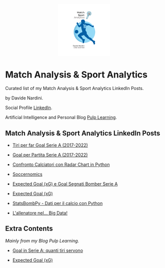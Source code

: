 <p align="center" width="100%">
    <img width="33%" src="https://github.com/dnardini16/MatchAnalysisLinkedinPost/blob/main/sport_logo.png"> 
</p>


# Match Analysis & Sport Analytics

Curated list of my Match Analysis & Sport Analytics LinkedIn Posts.

by Davide Nardini.

Social Profile [LinkedIn](https://www.linkedin.com/in/davide-nardini).

Artificial Intelligence and Personal Blog [Pulp Learning](https://pulplearning.altervista.org).

## Match Analysis & Sport Analytics LinkedIn Posts

* [Tiri per far Goal Serie A (2017-2022)](https://www.linkedin.com/posts/davide-nardini_calcio-goal-matchanalysis-activity-7068839632909611008-D678)

* [Goal per Partita Serie A (2017-2022)](https://www.linkedin.com/posts/davide-nardini_stats-calcio-matchanalysis-activity-7067748705243734016-tlvG)

* [Confronto Calciatori con Radar Chart in Python](https://www.linkedin.com/posts/davide-nardini_python-datavisualization-football-activity-7066661123738976256-DuHl)

* [Soccernomics](https://www.linkedin.com/posts/davide-nardini_bigdata-dataanalysis-football-activity-7066310826298609665-eb3I)

* [Expected Goal (xG) e Goal Segnati Bomber Serie A](https://www.linkedin.com/posts/davide-nardini_expectedgoal-matchanalysis-calcio-activity-7065213113775570944-7yVo)

* [Expected Goal (xG)](https://www.linkedin.com/pulse/expected-goal-xg-davide-nardini)

* [StatsBombPy - Dati per il calcio con Python](https://www.linkedin.com/posts/davide-nardini_datascience-analytics-python-activity-7064134441496944640-8v9x)

* [L'allenatore nel... Big Data!](https://www.linkedin.com/posts/davide-nardini_datascience-machinelearning-football-activity-7063770313381003264-YzOO)

## Extra Contents

*Mainly from my Blog Pulp Learning.*

* [Goal in Serie A: quanti tiri servono](https://pulplearning.altervista.org/goal-in-serie-a-quanti-tiri-servono/)

* [Expected Goal (xG)](https://pulplearning.altervista.org/expected-goal-xg/)